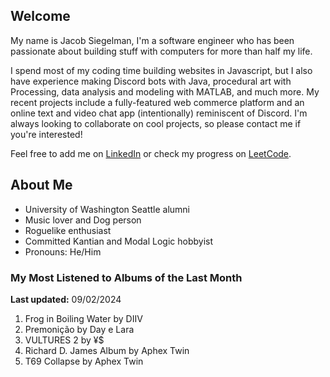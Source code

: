 
## Welcome
My name is Jacob Siegelman, I'm a software engineer who has been passionate about building stuff with computers for more than half my life.

I spend most of my coding time building websites in Javascript, but I also have experience making Discord bots with Java, procedural art with Processing, data analysis and modeling with MATLAB, and much more. My recent projects include a fully-featured web commerce platform and an online text and video chat app (intentionally) reminiscent of Discord. I'm always looking to collaborate on cool projects, so please contact me if you're interested!

Feel free to add me on [LinkedIn](https://www.linkedin.com/in/jacob-siegelman/) or check my progress on [LeetCode](https://leetcode.com/jsiegelman/).

## About Me
- University of Washington Seattle alumni
- Music lover and Dog person
- Roguelike enthusiast
- Committed Kantian and Modal Logic hobbyist
- Pronouns: He/Him

### My Most Listened to Albums of the Last Month
**Last updated:** 09/02/2024 <!-- lfm -->   
1. <!-- lfm -->Frog in Boiling Water by DIIV  
2. <!-- lfm -->Premonição by Day e Lara  
3. <!-- lfm -->VULTURES 2 by ¥$  
4. <!-- lfm -->Richard D. James Album by Aphex Twin  
5. <!-- lfm -->T69 Collapse by Aphex Twin  
